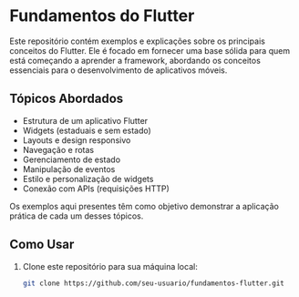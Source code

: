 # Fundamentos do Flutter

Este repositório contém exemplos e explicações sobre os principais conceitos do Flutter. Ele é focado em fornecer uma base sólida para quem está começando a aprender a framework, abordando os conceitos essenciais para o desenvolvimento de aplicativos móveis.

## Tópicos Abordados

- Estrutura de um aplicativo Flutter
- Widgets (estaduais e sem estado)
- Layouts e design responsivo
- Navegação e rotas
- Gerenciamento de estado
- Manipulação de eventos
- Estilo e personalização de widgets
- Conexão com APIs (requisições HTTP)

Os exemplos aqui presentes têm como objetivo demonstrar a aplicação prática de cada um desses tópicos.

## Como Usar

1. Clone este repositório para sua máquina local:
   ```bash
   git clone https://github.com/seu-usuario/fundamentos-flutter.git